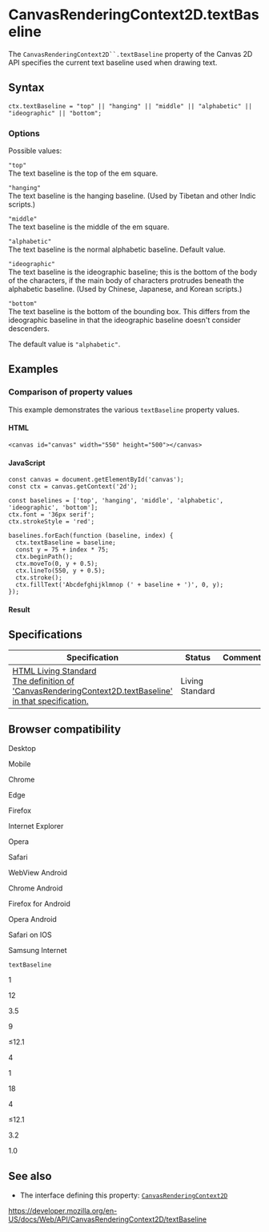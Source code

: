 # CanvasRenderingContext2D.textBaseline

The ` CanvasRenderingContext2D``.textBaseline ` property of the Canvas 2D API specifies the current text baseline used when drawing text.

## Syntax

    ctx.textBaseline = "top" || "hanging" || "middle" || "alphabetic" || "ideographic" || "bottom";

### Options

Possible values:

`"top"`  
The text baseline is the top of the em square.

`"hanging"`  
The text baseline is the hanging baseline. (Used by Tibetan and other Indic scripts.)

`"middle"`  
The text baseline is the middle of the em square.

`"alphabetic"`  
The text baseline is the normal alphabetic baseline. Default value.

`"ideographic"`  
The text baseline is the ideographic baseline; this is the bottom of the body of the characters, if the main body of characters protrudes beneath the alphabetic baseline. (Used by Chinese, Japanese, and Korean scripts.)

`"bottom"`  
The text baseline is the bottom of the bounding box. This differs from the ideographic baseline in that the ideographic baseline doesn't consider descenders.

The default value is `"alphabetic"`.

## Examples

### Comparison of property values

This example demonstrates the various `textBaseline` property values.

#### HTML

    <canvas id="canvas" width="550" height="500"></canvas>

#### JavaScript

    const canvas = document.getElementById('canvas');
    const ctx = canvas.getContext('2d');

    const baselines = ['top', 'hanging', 'middle', 'alphabetic', 'ideographic', 'bottom'];
    ctx.font = '36px serif';
    ctx.strokeStyle = 'red';

    baselines.forEach(function (baseline, index) {
      ctx.textBaseline = baseline;
      const y = 75 + index * 75;
      ctx.beginPath();
      ctx.moveTo(0, y + 0.5);
      ctx.lineTo(550, y + 0.5);
      ctx.stroke();
      ctx.fillText('Abcdefghijklmnop (' + baseline + ')', 0, y);
    });

#### Result

## Specifications

<table><thead><tr class="header"><th>Specification</th><th>Status</th><th>Comment</th></tr></thead><tbody><tr class="odd"><td><a href="https://html.spec.whatwg.org/multipage/scripting.html#dom-context-2d-textbaseline">HTML Living Standard<br />
<span class="small">The definition of 'CanvasRenderingContext2D.textBaseline' in that specification.</span></a></td><td><span class="spec-living">Living Standard</span></td><td></td></tr></tbody></table>

## Browser compatibility

Desktop

Mobile

Chrome

Edge

Firefox

Internet Explorer

Opera

Safari

WebView Android

Chrome Android

Firefox for Android

Opera Android

Safari on IOS

Samsung Internet

`textBaseline`

1

12

3.5

9

≤12.1

4

1

18

4

≤12.1

3.2

1.0

## See also

- The interface defining this property: [`CanvasRenderingContext2D`](../canvasrenderingcontext2d)

<a href="https://developer.mozilla.org/en-US/docs/Web/API/CanvasRenderingContext2D/textBaseline" class="_attribution-link">https://developer.mozilla.org/en-US/docs/Web/API/CanvasRenderingContext2D/textBaseline</a>
